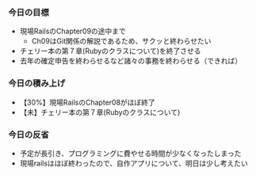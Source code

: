 ### 今日の目標
- 現場RailsのChapter09の途中まで
  - Ch09はGit関係の解説であるため、サクッと終わらせたい
- チェリー本の第７章(Rubyのクラスについて)を終了させる
- 去年の確定申告を終わらせるなど諸々の事務を終わらせる（できれば）

### 今日の積み上げ
- 【30%】現場RailsのChapter08がほぼ終了
- 【未】チェリー本の第７章(Rubyのクラスについて)

### 今日の反省
- 予定が長引き、プログラミングに費やせる時間が少なくなったしまった
- 現場railsはほぼ終わったので、自作アプリについて、明日は少し考えたい